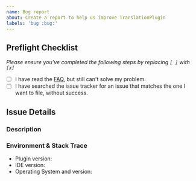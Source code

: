 ```yaml
---
name: Bug report
about: Create a report to help us improve TranslationPlugin
labels: 'bug :bug:'
---
```


## Preflight Checklist
*Please ensure you've completed the following steps by replacing `[ ]` with `[x]`*

* [ ] I have read the [FAQ](https://github.com/YiiGuxing/TranslationPlugin#faq), but still can't solve my problem.
* [ ] I have searched the issue tracker for an issue that matches the one I want to file, without success.

## Issue Details

### Description
<!--
Please describe the problem in detail. Be sure to include:
  1. Steps to reproduce the problem.
  2. What happened.
  3. What you think the correct behavior should be.
  4. If applicable, add screenshots to help explain your problem.
-->

### Environment & Stack Trace
- Plugin version: <!-- x.x.x -->
- IDE version: <!-- IDEA 20xx.x.x -->
- Operating System and version: <!-- Windows 10 -->
<!-- (for crash)
- Stack Trace:
```
Paste stack trace here
```
-->